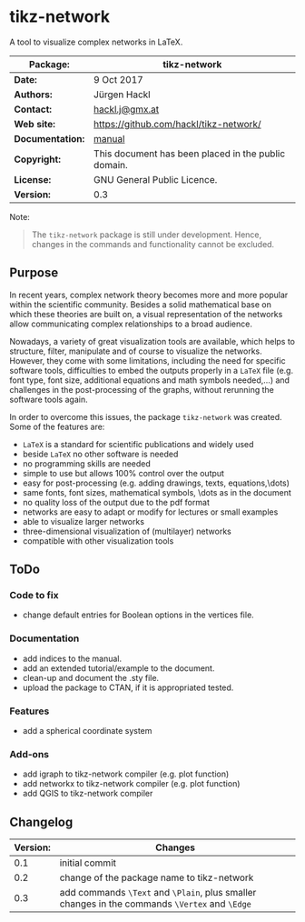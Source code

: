 # tikz-network
A tool to visualize complex networks in LaTeX.

| Package:           | tikz-network |
| ------------------ | ----------- |
| **Date:**          | 9 Oct 2017 |
| **Authors:**       | Jürgen Hackl |
| **Contact:**       | hackl.j@gmx.at |
| **Web site:**      | https://github.com/hackl/tikz-network/ |
| **Documentation:** | [manual](https://github.com/hackl/tikz-network/blob/master/manual.pdf) |
| **Copyright:**     | This document has been placed in the public domain. |
| **License:**       | GNU General Public Licence. |
| **Version:**       | 0.3 |

Note:

> The `tikz-network` package is still under development. Hence, changes in the commands and functionality cannot be excluded.


## Purpose

In recent years, complex network theory becomes more and more popular within the scientific community. Besides a solid mathematical base on which these theories are built on, a visual representation of the networks allow communicating complex relationships to a broad audience.

Nowadays, a variety of great visualization tools are available, which helps to structure, filter, manipulate and of course to visualize the networks. However, they come with some limitations, including the need for specific software tools, difficulties to embed the outputs properly in a `LaTeX` file (e.g. font type, font size, additional equations and math symbols needed,...) and challenges in the post-processing of the graphs, without rerunning the software tools again.

In order to overcome this issues, the package `tikz-network` was created. Some of the features are:

- `LaTeX` is a standard for scientific publications and widely used
- beside `LaTeX` no other software is needed
- no programming skills are needed
- simple to use but allows 100% control over the output
- easy for post-processing (e.g. adding drawings, texts, equations,\dots)
- same fonts, font sizes, mathematical symbols, \dots as in the document
- no quality loss of the output due to the pdf format
- networks are easy to adapt or modify for lectures or small examples
- able to visualize larger networks
- three-dimensional visualization of (multilayer) networks
- compatible with other visualization tools

## ToDo

### Code to fix
- change default entries for Boolean options in the vertices file.

### Documentation
- add indices to the manual.
- add an extended tutorial/example to the document.
- clean-up and document the .sty file.
- upload the package to CTAN, if it is appropriated tested.


### Features
- add a spherical coordinate system

### Add-ons
- add igraph to tikz-network compiler (e.g. plot function)
- add networkx to tikz-network compiler (e.g. plot function)
- add QGIS to tikz-network compiler


## Changelog
| Version:           | Changes |
| ------------------ | ----------- |
| 0.1                | initial commit |
| 0.2                | change of the package name to tikz-network |
| 0.3                | add commands `\Text` and `\Plain`, plus smaller changes in the commands `\Vertex` and `\Edge`|
